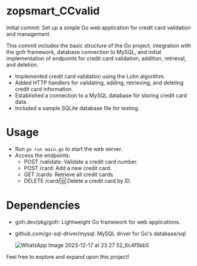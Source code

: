 # zopsmart_CCvalid
Initial commit: Set up a simple Go web application for credit card validation and management.

This commit includes the basic structure of the Go project, integration with the gofr framework, database connection to MySQL, and initial implementation of endpoints for credit card validation, addition, retrieval, and deletion.

- Implemented credit card validation using the Luhn algorithm.
- Added HTTP handlers for validating, adding, retrieving, and deleting credit card information.
- Established a connection to a MySQL database for storing credit card data.
- Included a sample SQLite database file for testing.

# Usage
- Run `go run main.go` to start the web server.
- Access the endpoints:
  - POST /validate: Validate a credit card number.
  - POST /card: Add a new credit card.
  - GET /cards: Retrieve all credit cards.
  - DELETE /card/:id: Delete a credit card by ID.

# Dependencies
- gofr.dev/pkg/gofr: Lightweight Go framework for web applications.
- github.com/go-sql-driver/mysql: MySQL driver for Go's database/sql.

  ![WhatsApp Image 2023-12-17 at 23 27 52_6c4f5bb5](https://github.com/primegime/zopsmart_CCvalid/assets/72104511/1c8dfb8a-f780-4b23-912f-3de2df6371f1)


Feel free to explore and expand upon this project!
